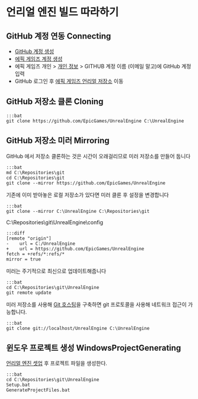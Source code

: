 # 언리얼 엔진 빌드 따라하기

## GitHub 계정 연동 Connecting

* [GitHub 계정 생성](https://github.com/)
* [에픽 게임즈 계정 생성](https://docs.unrealengine.com/latest/KOR/GettingStarted/Installation/index.html#bookmark1>)
* 에픽 게임즈 개인 > [개인 정보](https://www.unrealengine.com/dashboard/settings) > GITHUB 계정 이름 (이메일 말고)에 GitHub 계정 입력 
* GitHub 로그인 후 [에픽 게임즈 언리얼 저장소](https://github.com/epicgames/unrealengine/) 이동

## GitHub 저장소 클론 Cloning

    :::bat
    git clone https://github.com/EpicGames/UnrealEngine C:\UnrealEngine

## GitHub 저장소 미러 Mirroring

GitHub 에서 저장소 클론하는 것은 시간이 오래걸리므로 미러 저장소를 만들어 둡니다

    :::bat
    md C:\Repositories\git
    cd C:\Repositories\git
    git clone --mirror https://github.com/EpicGames/UnrealEngine

기존에 이미 받아놓은 로컬 저장소가 있다면 미러 클론 후 설정을 변경합니다

    :::bat
    git clone --mirror C:\UnrealEngine C:\Repositories\git

C:\Repositories\git\UnrealEngine\config 
    
    :::diff     
    [remote "origin"]
    -    url = C:/UnrealEngine
    +    url = https://github.com/EpicGames/UnrealEngine
    fetch = +refs/*:refs/*
    mirror = true

미러는 주기적으로 최신으로 업데이트해줍니다

    :::bat
    cd C:\Repositories\git\UnrealEngine
    git remote update

미러 저장소를 사용해 [Git 호스팅](windows_git_hosting.md)을 구축하면 git 프로토콜을 사용해 네트워크 접근이 가능합니다.

    :::bat
    git clone git://localhost/UnrealEngine C:\UnrealEngine

## 윈도우 프로젝트 생성 WindowsProjectGenerating

[언리얼 엔진 셋업](ue4_setup_digest.md) 후 프로젝트 파일을 생성한다.

    :::bat
    cd C:\Repositories\git\UnrealEngine
    Setup.bat 
    GenerateProjectFiles.bat


